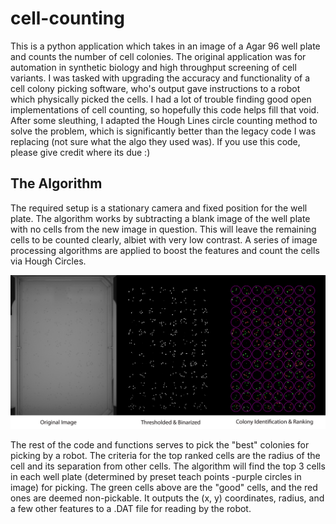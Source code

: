 # cell-counting

This is a python application which takes in an image of a Agar 96 well plate and counts the number of cell colonies. The original application was for automation in synthetic biology and high throughput screening of cell variants. I was tasked with upgrading the accuracy and functionality of a cell colony picking software, who's output gave instructions to a robot which physically picked the cells. I had a lot of trouble finding good open implementations of cell counting, so hopefully this code helps fill that void. After some sleuthing, I adapted the Hough Lines circle counting method to solve the problem, which is significantly better than the legacy code I was replacing (not sure what the algo they used was). If you use this code, please give credit where its due :) 

## The Algorithm

The required setup is a stationary camera and fixed position for the well plate. The algorithm works by subtracting a blank image of the well plate with no cells from the new image in question. This will leave the remaining cells to be counted clearly, albiet with very low contrast. A series of image processing algorithms are applied to boost the features and count the cells via Hough Circles. 

<img src="img/disp.png" width="1000" alt="raw" />


The rest of the code and functions serves to pick the "best" colonies for picking by a robot. The criteria for the top ranked cells are the radius of the cell and its separation from other cells. The algorithm will find the top 3 cells in each well plate (determined by preset teach points -purple circles in image) for picking. The green cells above are the "good" cells, and the red ones are deemed non-pickable. It outputs the (x, y) coordinates, radius, and a few other features to a .DAT file for reading by the robot. 
